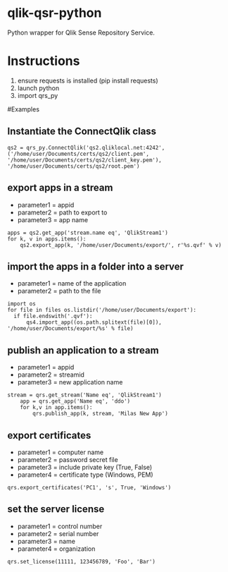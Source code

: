 # qlik-qsr-python
Python wrapper for Qlik Sense Repository Service.

# Instructions
1. ensure requests is installed (pip install requests)
2. launch python
3. import qrs_py

#Examples

## Instantiate the ConnectQlik class
```
qs2 = qrs_py.ConnectQlik('qs2.qliklocal.net:4242', ('/home/user/Documents/certs/qs2/client.pem', '/home/user/Documents/certs/qs2/client_key.pem'), '/home/user/Documents/certs/qs2/root.pem')
```
## export apps in a stream
- parameter1 = appid
- parameter2 = path to export to
- parameter3 = app name
```
apps = qs2.get_app('stream.name eq', 'QlikStream1')
for k, v in apps.items():
    qs2.export_app(k, '/home/user/Documents/export/', r'%s.qvf' % v)
```  

## import the apps in a folder into a server
- parameter1 = name of the application
- parameter2 = path to the file
```
import os
for file in files os.listdir('/home/user/Documents/export'):
  if file.endswith('.qvf'):
      qs4.import_app((os.path.splitext(file)[0]), '/home/user/Documents/export/%s' % file)
```

## publish an application to a stream
- parameter1 = appid
- parameter2 = streamid
- parameter3 = new application name 
```
stream = qrs.get_stream('Name eq', 'QlikStream1')
    app = qrs.get_app('Name eq', 'ddo')
    for k,v in app.items():
        qrs.publish_app(k, stream, 'Milas New App')
```

## export certificates
- parameter1 = computer name
- parameter2 = password secret file
- parameter3 = include private key (True, False)
- parameter4 = certificate type (Windows, PEM)
```
qrs.export_certificates('PC1', 's', True, 'Windows')
```

## set the server license
- parameter1 = control number
- parameter2 = serial number
- parameter3 = name
- parameter4 = organization
```
qrs.set_license(11111, 123456789, 'Foo', 'Bar')
```
